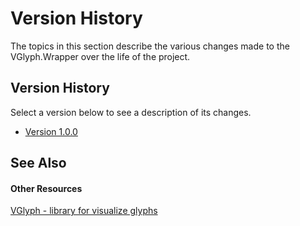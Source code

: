 # Version History

The topics in this section describe the various changes made to the VGlyph.Wrapper over the life of the project.



## Version History

Select a version below to see a description of its changes.
&nbsp;<ul><li><a href="v1.0.0.md">Version 1.0.0</a></li></ul>

## See Also


#### Other Resources
<a href="Welcome.md">VGlyph - library for visualize glyphs</a><br />
